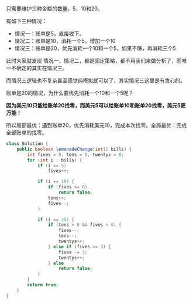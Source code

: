 只需要维护三种金额的数量，5，10和20。

有如下三种情况：

- 情况一：账单是5，直接收下。
- 情况二：账单是10，消耗一个5，增加一个10
- 情况三：账单是20，优先消耗一个10和一个5，如果不够，再消耗三个5

此时大家就发现 情况一，情况二，都是固定策略，都不用我们来做分析了，而唯一不确定的其实在情况三。

而情况三逻辑也不复杂甚至感觉纯模拟就可以了，其实情况三这里是有贪心的。

账单是20的情况，为什么要优先消耗一个10和一个5呢？

**因为美元10只能给账单20找零，而美元5可以给账单10和账单20找零，美元5更万能！**

所以局部最优：遇到账单20，优先消耗美元10，完成本次找零。全局最优：完成全部账单的找零。

```java
class Solution {
    public boolean lemonadeChange(int[] bills) {
        int fives = 0, tens = 0, twentys = 0;
        for (int i : bills) {
            if (i == 5)
                fives++;

            if (i == 10) {
                if (fives <= 0)
                    return false;
                tens++;
                fives--;
            }

            if (i == 20) {
                if (tens > 0 && fives > 0) {
                    fives--;
                    tens--;
                    twentys++;
                } else if (fives >= 3) {
                    fives -= 3;
                    twentys++;
                } else
                    return false;
            }
        }
        return true;
    }
}
```

